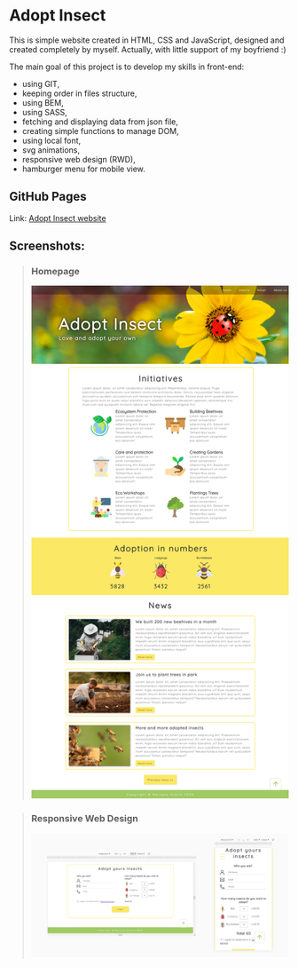 # Adopt Insect

This is simple website created in HTML, CSS and JavaScript, designed and created completely by myself. Actually, with little support of my boyfriend :)

The main goal of this project is to develop my skills in front-end:
- using GIT,
- keeping order in files structure,
- using BEM,
- using SASS,
- fetching and displaying data from json file,
- creating simple functions to manage DOM,
- using local font,
- svg animations, 
- responsive web design (RWD),
- hamburger menu for mobile view.

## GitHub Pages

Link: [Adopt Insect website](http://stosikmartyna.github.io/adopt_insect/)

## Screenshots:

> ### Homepage
> ![screenshots](/readme_img/home.png?raw=true "Screenshot")

> ### Responsive Web Design
> ![screenshots](/readme_img/rwd.png?raw=true "Screenshot")